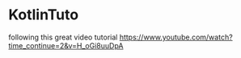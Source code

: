 # KotlinTuto 
following this great video tutorial https://www.youtube.com/watch?time_continue=2&v=H_oGi8uuDpA
